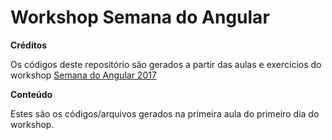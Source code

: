 # Workshop Semana do Angular

<b>Créditos</b>

Os códigos deste repositório são gerados a partir das aulas e exercícios  do workshop <a href="https://www.semanadoangular.com.br/">Semana do Angular 2017</a>

<b>Conteúdo</b>

Estes são os códigos/arquivos gerados na primeira aula do primeiro dia do workshop.